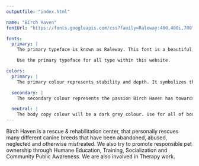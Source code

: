 ```yaml
---
outputfile: "index.html"

name: "Birch Haven"
fontUrl: "https://fonts.googleapis.com/css?family=Raleway:400,400i,700"

fonts:
  primary: |
    The primary typeface is known as Raleway. This font is a beautiful, light, open typeface that will add a gentle touch to the website as a whole.

    Use the primary typeface for all type within this website.  

colors:
  primary: |
    The primary colour represents stability and depth. It symbolizes the trust, loyalty and confidence our company has to offer. Use it for heading 1 and heading 2.

  secondary: |
    The secondary colour represents the passion Birch Haven has towards their dogs. It symbolizes love and adventure; two strong characteristics dogs have. This is meant to make our website pop. Use it for the logo, footer, and icons.

  neutral: |
    The body copy colour will be a dark grey colour. Use for all of body copy, as well as heading 3, 4, 5, 6.
---
```


Birch Haven is a rescue & rehabilitation center, that personally rescues many different canine breeds that have been abandoned, abused, neglected and otherwise mistreated. We also try to promote responsible pet ownership through Humane Education, Training, Socialization and Community Public Awareness. We are also involved in Therapy work.
